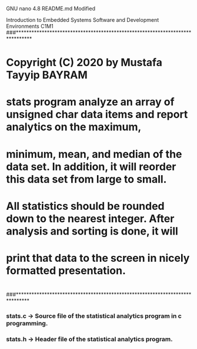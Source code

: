   GNU nano 4.8                                                     README.md                                                      Modified  
  
  Introduction to Embedded Systems Software and Development Environments C1M1
###******************************************************************************
# Copyright (C) 2020 by Mustafa Tayyip BAYRAM  
# 
# stats program analyze an array of unsigned char data items and report analytics on the maximum, 
# minimum, mean, and median of the data set. In addition, it will reorder this data set from large to small.
# All statistics should be rounded down to the nearest integer. After analysis and sorting is done, it will 
# print that data to the screen in nicely formatted presentation. 
#
#
###*****************************************************************************

###      stats.c -> Source file of the statistical analytics program in c programming.
###      stats.h -> Header file of the statistical analytics program.


